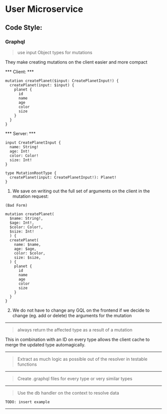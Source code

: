 # User Microservice

## Code Style:


### Graphql

> use input Object types  for mutations

They make creating mutations on the client easier and more compact

*** Client:  ***
```
mutation createPlanet($input: CreatePlanetInput!) {
  createPlanet(input: $input) {
    planet {
      id
      name
      age
      color
      size
    }
  }
}
```

*** Server:  ***

```
input CreatePlanetInput {
  name: String!
  age: Int!
  color: Color!
  size: Int!
}

type MutationRootType {
  createPlanet(input: CreatePlanetInput!): Planet!
}
```

1. We save on writing out the full set of arguments on the client in the mutation request:

```
(Bad Form)

mutation createPlanet(
  $name: String!,
  $age: Int!,
  $color: Color!,
  $size: Int!
  ) {
  createPlanet(
    name: $name,
    age: $age,
    color: $color,
    size: $size,
  ) {
    planet {
      id
      name
      age
      color
      size
    }
  }
}

```

2. We do not have to change any GQL on the frontend if we decide to change (eg. add or delete) the arguments for the mutation

___

> always return the affected type as a result of a mutation

This in combination with an ID on every type allows the client cache to merge the updated type automagically.

____
> Extract as much logic as possible out of the resolver in testable functions
___
> Create .graphql files for every type or very similar types
___
> Use the db handler on the context to resolve data
```
TODO: insert example
```
___
